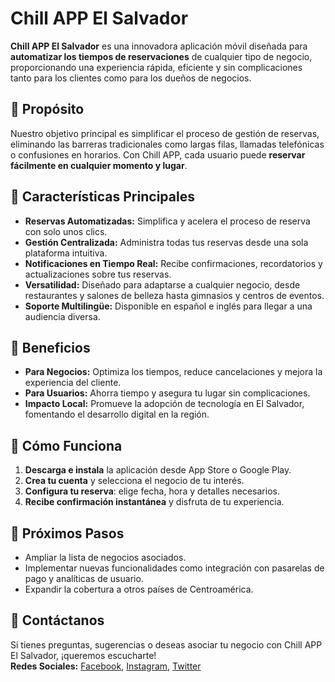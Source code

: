 # Chill APP El Salvador

**Chill APP El Salvador** es una innovadora aplicación móvil diseñada para **automatizar los tiempos de reservaciones** de cualquier tipo de negocio, proporcionando una experiencia rápida, eficiente y sin complicaciones tanto para los clientes como para los dueños de negocios.

## 🚀 Propósito

Nuestro objetivo principal es simplificar el proceso de gestión de reservas, eliminando las barreras tradicionales como largas filas, llamadas telefónicas o confusiones en horarios. Con Chill APP, cada usuario puede **reservar fácilmente en cualquier momento y lugar**.

## 🎯 Características Principales

- **Reservas Automatizadas:** Simplifica y acelera el proceso de reserva con solo unos clics.
- **Gestión Centralizada:** Administra todas tus reservas desde una sola plataforma intuitiva.
- **Notificaciones en Tiempo Real:** Recibe confirmaciones, recordatorios y actualizaciones sobre tus reservas.
- **Versatilidad:** Diseñado para adaptarse a cualquier negocio, desde restaurantes y salones de belleza hasta gimnasios y centros de eventos.
- **Soporte Multilingüe:** Disponible en español e inglés para llegar a una audiencia diversa.

## 🌟 Beneficios

- **Para Negocios:** Optimiza los tiempos, reduce cancelaciones y mejora la experiencia del cliente.
- **Para Usuarios:** Ahorra tiempo y asegura tu lugar sin complicaciones.
- **Impacto Local:** Promueve la adopción de tecnología en El Salvador, fomentando el desarrollo digital en la región.

## 📲 Cómo Funciona

1. **Descarga e instala** la aplicación desde App Store o Google Play.
2. **Crea tu cuenta** y selecciona el negocio de tu interés.
3. **Configura tu reserva**: elige fecha, hora y detalles necesarios.
4. **Recibe confirmación instantánea** y disfruta de tu experiencia.

## 📌 Próximos Pasos

- Ampliar la lista de negocios asociados.
- Implementar nuevas funcionalidades como integración con pasarelas de pago y analíticas de usuario.
- Expandir la cobertura a otros países de Centroamérica.

## 👥 Contáctanos

Si tienes preguntas, sugerencias o deseas asociar tu negocio con Chill APP El Salvador, ¡queremos escucharte!  
**Redes Sociales:** [Facebook](#), [Instagram](#), [Twitter](#)

